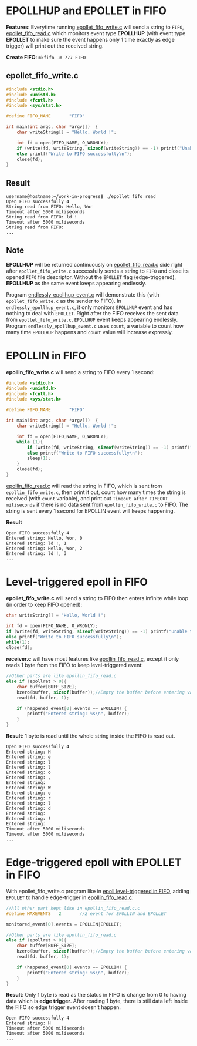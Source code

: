 # EPOLLHUP and EPOLLET in FIFO

**Features**: Everytime running [epollet_fifo_write.c](#epollet_fifo_write.c) will send a string to ``FIFO``, [epollet_fifo_read.c](src/epollet_fifo_read.c) which monitors event type **EPOLLHUP** (with event type **EPOLLET** to make sure the event happens only 1 time exactly as edge trigger) will print out the received string.

**Create FIFO**: ``mkfifo -m 777 FIFO``

## epollet_fifo_write.c

```c
#include <stdio.h>
#include <unistd.h>
#include <fcntl.h>
#include <sys/stat.h>

#define FIFO_NAME 		"FIFO"

int main(int argc, char *argv[])  {
	char writeString[] = "Hello, World !";

	int fd = open(FIFO_NAME, O_WRONLY);
	if (write(fd, writeString, sizeof(writeString)) == -1) printf("Unable to write to FIFO");
	else printf("Write to FIFO successfully\n");
	close(fd);
}
```

## Result

```
username@hostname:~/work-in-progress$ ./epollet_fifo_read
Open FIFO successfully 4
String read from FIFO: Hello, Wor
Timeout after 5000 miliseconds
String read from FIFO: ld !
Timeout after 5000 miliseconds
String read from FIFO: 
...
```
## Note

**EPOLLHUP** will be returned continuously on [epollet_fifo_read.c](src/epollet_fifo_read.c) side right after ``epollet_fifo_write.c`` successfully sends a string to ``FIFO`` and close its opened ``FIFO`` file descriptor. Without the ``EPOLLET`` flag (edge-triggered), **EPOLLHUP** as the same event keeps appearing endlessly.

Program [endlessly_epollhup_event.c](src/endlessly_epollhup_event.c) will demonstrate this (with ``epollet_fifo_write.c`` as the sender to FIFO). In ``endlessly_epollhup_event.c``, it only monitors ``EPOLLHUP`` event and has nothing to deal with ``EPOLLET``. Right after the FIFO receives the sent data from ``epollet_fifo_write.c``, ``EPOLLHUP`` event keeps appearing endlessly. Program ``endlessly_epollhup_event.c`` uses ``count``, a variable to count how many time ``EPOLLHUP`` happens and ``count`` value will increase expressly.

# EPOLLIN in FIFO

**epollin_fifo_write.c** will send a string to FIFO every 1 second:

```c
#include <stdio.h>
#include <unistd.h>
#include <fcntl.h>
#include <sys/stat.h>

#define FIFO_NAME 		"FIFO"

int main(int argc, char *argv[])  {
	char writeString[] = "Hello, World !";

	int fd = open(FIFO_NAME, O_WRONLY);
    while (1){
        if (write(fd, writeString, sizeof(writeString)) == -1) printf("Unable to write to FIFO");
        else printf("Write to FIFO successfully\n");
        sleep(1);
    }
	close(fd);
}
```

[epollin_fifo_read.c](src/epollin_fifo_read.c) will read the string in FIFO, which is sent from ``epollin_fifo_write.c``, then print it out, count how many times the string is received (with ``count`` variable), and print out ``Timeout after TIMEOUT miliseconds`` if there is no data sent from ``epollin_fifo_write.c`` to FIFO. The string is sent every 1 second for EPOLLIN event will keeps happening.

**Result**
```
Open FIFO successfully 4
Entered string: Hello, Wor, 0
Entered string: ld !, 1
Entered string: Hello, Wor, 2
Entered string: ld !, 3
...
```
# Level-triggered epoll in FIFO

**epollet_fifo_write.c** will send a string to FIFO then enters infinite while loop (in order to keep FIFO opened):

```c
char writeString[] = "Hello, World !";

int fd = open(FIFO_NAME, O_WRONLY);
if (write(fd, writeString, sizeof(writeString)) == -1) printf("Unable to write to FIFO");
else printf("Write to FIFO successfully\n");
while(1);
close(fd);
```

**receiver.c** will have most features like [epollin_fifo_read.c](src/epollin_fifo_read.c), except it only reads 1 byte from the FIFO to keep level-triggered event:

```c
//Other parts are like epollin_fifo_read.c
else if (epollret > 0){
    char buffer[BUFF_SIZE];
    bzero(buffer, sizeof(buffer));//Empty the buffer before entering value
    read(fd, buffer, 1);

    if (happened_event[0].events == EPOLLIN) {
        printf("Entered string: %s\n", buffer);
    }
}
```
**Result**: 1 byte is read until the whole string inside the FIFO is read out.

```
Open FIFO successfully 4
Entered string: H
Entered string: e
Entered string: l
Entered string: l
Entered string: o
Entered string: ,
Entered string:  
Entered string: W
Entered string: o
Entered string: r
Entered string: l
Entered string: d
Entered string:  
Entered string: !
Entered string: 
Timeout after 5000 miliseconds
Timeout after 5000 miliseconds
...
```
# Edge-triggered epoll with EPOLLET in FIFO

With epollet_fifo_write.c program like in [epoll level-triggered in FIFO](#epoll-level-triggered-in-fifo), adding ``EPOLLET`` to handle edge-trigger in [epollin_fifo_read.c](src/epollin_fifo_read.c):

```c
//All other part kept like in epollin_fifo_read.c.c
#define MAXEVENTS   2       //2 event for EPOLLIN and EPOLLET

monitored_event[0].events = EPOLLIN|EPOLLET;

//Other parts are like epollin_fifo_read.c
else if (epollret > 0){
    char buffer[BUFF_SIZE];
    bzero(buffer, sizeof(buffer));//Empty the buffer before entering value
    read(fd, buffer, 1);

    if (happened_event[0].events == EPOLLIN) {
        printf("Entered string: %s\n", buffer);
    }
}
```

**Result**: Only 1 byte is read as the status in FIFO is change from 0 to having data which is **edge trigger**. After reading 1 byte, there is still data left inside the FIFO so edge trigger event doesn't happen.

```
Open FIFO successfully 4
Entered string: H
Timeout after 5000 miliseconds
Timeout after 5000 miliseconds
...
```
